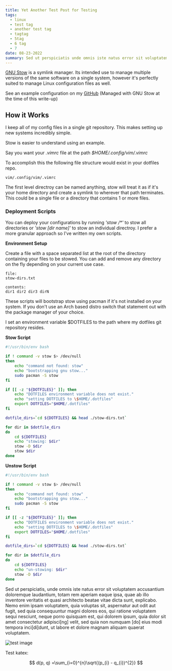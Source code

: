 ```yaml
---
title: Yet Another Test Post for Testing
tags:
  - linux
  - test tag
  - another test tag
  - tagtag
  - 5tag
  - 6 tag
  - 7
date: 08-23-2022
summary: Sed ut perspiciatis unde omnis iste natus error sit voluptatem accusantium doloremque laudantium, totam rem aperiam, eaque ipsa quae ab illo inventore veritatis et quasi architecto beatae vitae dicta sunt explicabo. 
---
```


[GNU Stow](https://www.gnu.org/software/stow/) is a symlink manager. Its 
intended use to manage multiple versions of the same software on a single 
system, however it's perfectly suited to manage Linux configuration files 
as well. 

See an example configuration on my
[GitHub](https://github.com/austinwhite/dotfiles)
(Managed with GNU Stow at the time of this write-up)

## How it Works
I keep all of my config files in a single git repository. This makes setting 
up new systems incredibly simple.

Stow is easier to understand using an example.

Say you want your _.vimrc_ file at the path _$HOME/.config/vim/.vimrc_

To accomplish this the following file structure would exist in your dotfiles
repo.

```
vim/.config/vim/.vimrc
```

The first level directroy can be named anything, stow will treat it as if
it's your home directory and create a symlink to wherever that path
terminates. This could be a single file or a directory that contains 1 or 
more files.

### Deployment Scripts
You can deploy your configurations by running _'stow /*'_ to stow all
directories or _'stow [dir name]'_ to stow an individual directroy. I prefer 
a more granular approach so I've written my own scripts.

**Environment Setup**

Create a file with a space separated list at the root of the directory 
containing your files to be stowed. You can add and remove any directory 
on the fly depending on your current use case.

```
file:
stow-dirs.txt

contents:
dir1 dir2 dir3 dirN
```

These scripts will bootstrap stow using pacman if it's not installed on your
system. If you don't use an Arch based distro switch that statement out 
with the package manager of your choice.

I set an environment variable $DOTFILES to the path where my dotfiles git 
repository resides.

**Stow Script**

```bash
#!/usr/bin/env bash

if ! command -v stow $> /dev/null
then
    echo "command not found: stow"
    echo "bootstrapping gnu stow..."
    sudo pacman -S stow
fi

if [[ -z "${DOTFILES}" ]]; then
    echo "DOTFILES environment variable does not exist."
    echo "setting DOTFILES to \$HOME/.dotfiles"
    export DOTFILES="$HOME/.dotfiles"
fi

dotfile_dirs=`cd ${DOTFILES} && head ./stow-dirs.txt` 

for dir in $dotfile_dirs
do
    cd ${DOTFILES}
    echo "stowing: $dir"
    stow -D $dir
    stow $dir
done
```

**Unstow Script**

```bash
#!/usr/bin/env bash

if ! command -v stow $> /dev/null
then
    echo "command not found: stow"
    echo "bootstrapping gnu stow..."
    sudo pacman -S stow
fi

if [[ -z "${DOTFILES}" ]]; then
    echo "DOTFILES environment variable does not exist."
    echo "setting DOTFILES to \$HOME/.dotfiles"
    export DOTFILES="$HOME/.dotfiles"
fi

dotfile_dirs=`cd ${DOTFILES} && head ./stow-dirs.txt` 

for dir in $dotfile_dirs
do
    cd ${DOTFILES}
    echo "un-stowing: $dir"
    stow -D $dir
done
```

Sed ut perspiciatis, unde omnis iste natus error sit voluptatem accusantium doloremque laudantium, totam rem aperiam eaque ipsa, quae ab illo inventore veritatis et quasi architecto beatae vitae dicta sunt, explicabo. Nemo enim ipsam voluptatem, quia voluptas sit, aspernatur aut odit aut fugit, sed quia consequuntur magni dolores eos, qui ratione voluptatem sequi nesciunt, neque porro quisquam est, qui dolorem ipsum, quia dolor sit amet consectetur adipisci[ng] velit, sed quia non numquam [do] eius modi tempora inci[di]dunt, ut labore et dolore magnam aliquam quaerat voluptatem. 

![test image](posts/Managing_Linux_Dotfiles_With_GNU_Stow/images/hero.jpg)

Test katex:

$$ d(p, q) =\sum_{i=0}^{n}\sqrt{(p_{i} - q_{i})^{2}} $$
